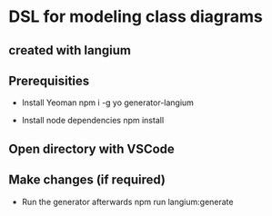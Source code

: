 # DSL for modeling class diagrams

## created with langium

## Prerequisities

- Install Yeoman
	npm  i -g yo generator-langium

- Install node dependencies
	npm install

## Open directory with VSCode

## Make changes (if required)

- Run the generator afterwards
	npm run langium:generate